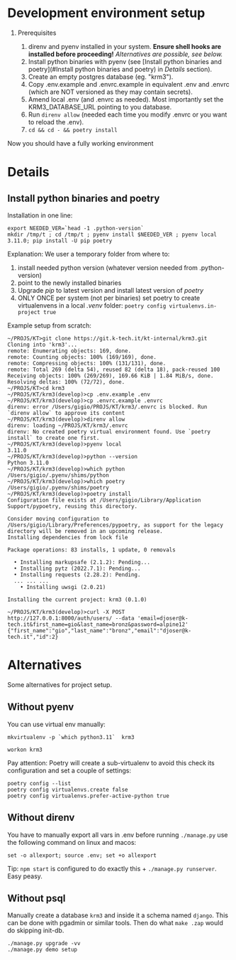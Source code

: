 # Development environment setup

1. Prerequisites

   1. direnv and pyenv installed in your system. **Ensure shell hooks are installed before proceeding!** _Alternatives are possible, see below._
   1. Install python binaries with pyenv (see [Install python binaries and poetry](#Install python binaries and poetry) in _Details_ section).
   1. Create an empty postgres database (eg. "krm3").
   1. Copy .env.example and .envrc.example in equivalent .env and .envrc (which are NOT versioned as they may contain secrets).
   1. Amend local .env (and .envrc as needed). Most importantly set the KRM3_DATABASE_URL pointing to you database.
   1. Run `direnv allow` (needed each time you modify .envrc or you want to reload the .env).
   1. `cd && cd - && poetry install`

Now you should have a fully working environment

# Details

## Install python binaries and poetry

Installation in one line:
```shell
export NEEDED_VER=`head -1 .python-version`
mkdir /tmp/t ; cd /tmp/t ; pyenv install $NEEDED_VER ; pyenv local 3.11.0; pip install -U pip poetry
```

Explanation:
We user a temporary folder from where to:
1. install needed python version (whatever version needed from .python-version)
1. point to the newly installed binaries
1. Upgrade _pip_ to latest version and install latest version of _poetry_
1. ONLY ONCE per system (not per binaries) set poetry to create virtualenvens in a local _.venv_ folder: `poetry config virtualenvs.in-project true`


Example setup from scratch:
```shell
~/PROJS/KT>git clone https://git.k-tech.it/kt-internal/krm3.git
Cloning into 'krm3'...
remote: Enumerating objects: 169, done.
remote: Counting objects: 100% (169/169), done.
remote: Compressing objects: 100% (131/131), done.
remote: Total 269 (delta 54), reused 82 (delta 18), pack-reused 100
Receiving objects: 100% (269/269), 169.66 KiB | 1.84 MiB/s, done.
Resolving deltas: 100% (72/72), done.
~/PROJS/KT>cd krm3
~/PROJS/KT/krm3(develop)>cp .env.example .env
~/PROJS/KT/krm3(develop)>cp .envrc.example .envrc
direnv: error /Users/gigio/PROJS/KT/krm3/.envrc is blocked. Run `direnv allow` to approve its content
~/PROJS/KT/krm3(develop)>direnv allow
direnv: loading ~/PROJS/KT/krm3/.envrc
direnv: No created poetry virtual environment found. Use `poetry install` to create one first.
~/PROJS/KT/krm3(develop)>pyenv local
3.11.0
~/PROJS/KT/krm3(develop)>python --version
Python 3.11.0
~/PROJS/KT/krm3(develop)>which python
/Users/gigio/.pyenv/shims/python
~/PROJS/KT/krm3(develop)>which poetry
/Users/gigio/.pyenv/shims/poetry
~/PROJS/KT/krm3(develop)>poetry install
Configuration file exists at /Users/gigio/Library/Application Support/pypoetry, reusing this directory.

Consider moving configuration to /Users/gigio/Library/Preferences/pypoetry, as support for the legacy directory will be removed in an upcoming release.
Installing dependencies from lock file

Package operations: 83 installs, 1 update, 0 removals

  • Installing markupsafe (2.1.2): Pending...
  • Installing pytz (2022.7.1): Pending...
  • Installing requests (2.28.2): Pending.
  ... ... ...
    • Installing uwsgi (2.0.21)

Installing the current project: krm3 (0.1.0)

~/PROJS/KT/krm3(develop)>curl -X POST http://127.0.0.1:8000/auth/users/ --data 'email=djoser@k-tech.it&first_name=gio&last_name=bronz&password=alpine12'
{"first_name":"gio","last_name":"bronz","email":"djoser@k-tech.it","id":2}

```


# Alternatives
Some alternatives for project setup.

## Without pyenv
You can use virtual env manually:

```mkvirtualenv -p `which python3.11`  krm3```

`workon krm3`

Pay attention: Poetry will create a sub-virtualenv to avoid this check its configuration and set a couple of settings:
````
poetry config --list
poetry config virtualenvs.create false
poetry config virtualenvs.prefer-active-python true
````

## Without direnv
You have to manually export all vars in .env before running `./manage.py` use the following command on linux and macos:

`set -o allexport; source .env; set +o allexport`

Tip: `npm start` is configured to do exactly this + `./manage.py runserver`. Easy peasy.

## Without psql
Manually create a database `krm3` and inside it a schema named `django`. This can be done with pgadmin or similar tools.
Then do what `make .zap` would do skipping init-db.
```
./manage.py upgrade -vv
./manage.py demo setup
```
